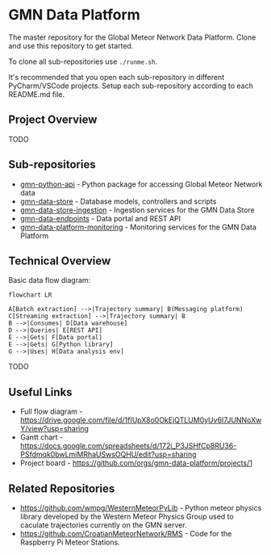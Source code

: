 # GMN Data Platform
The master repository for the Global Meteor Network Data Platform. Clone and use this repository to get started.

To clone all sub-repositories use `./runme.sh`. 

It's recommended that you open each sub-repository in different PyCharm/VSCode projects. Setup each sub-repository according to each README.md file.

## Project Overview
TODO

## Sub-repositories
- [gmn-python-api](https://github.com/gmn-data-platform/gmn-python-api) - Python package for accessing Global Meteor Network data
- [gmn-data-store](https://github.com/gmn-data-platform/gmn-data-store) - Database models, controllers and scripts
- [gmn-data-store-ingestion](https://github.com/gmn-data-platform/gmn-data-store-ingestion) - Ingestion services for the GMN Data Store
- [gmn-data-endpoints](https://github.com/gmn-data-platform/gmn-data-endpoints) - Data portal and REST API
- [gmn-data-platform-monitoring](https://github.com/gmn-data-platform/gmn-data-platform-monitoring) - Monitoring services for the GMN Data Platform

## Technical Overview
Basic data flow diagram:
```mermaid
flowchart LR 

A[Batch extraction] -->|Trajectory summary| B(Messaging platform)
C[Streaming extraction] -->|Trajectory summary| B
B -->|Consumes| D[Data warehouse]
D -->|Queries| E[REST API]
E -->|Gets| F[Data portal]
E -->|Gets| G[Python library]
G -->|Uses| H[Data analysis env]
```

TODO

## Useful Links
- Full flow diagram - https://drive.google.com/file/d/1fIUpX8o0OkEjQTLUM0yUv6I7JUNNoXwY/view?usp=sharing
- Gantt chart - https://docs.google.com/spreadsheets/d/172i_P3JSHfCp8RU36-PSfdmqk0bwLmiMRhaUSwsOQHU/edit?usp=sharing
- Project board - https://github.com/orgs/gmn-data-platform/projects/1

## Related Repositories
- https://github.com/wmpg/WesternMeteorPyLib - Python meteor physics library developed by the Western Meteor Physics Group used to caculate trajectories currently on the GMN server.
- https://github.com/CroatianMeteorNetwork/RMS - Code for the Raspberry Pi Meteor Stations.
